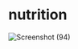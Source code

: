 # nutrition
![Screenshot (94)](https://github.com/Ayushkrc/nutrition/assets/84630014/d44cbe5e-2fe7-4dc7-9c38-ae27acabb720)
